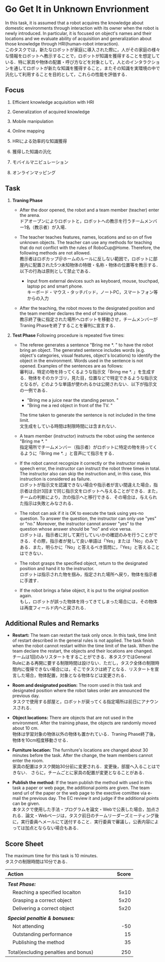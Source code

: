 

# Go Get It in Unknown Envrionment
In this task, it is assumed that a robot acquires the knowledge about domestic environments through interaction with its owner when the robot is newly introduced. In particular, it is focused on object's names and their locations and we evaluate ability of acquisition and generalization about those knowledge through HRI(human-robot interaction).   
このタスクでは，新たなロボットが家庭に導入された際に，人がその家庭の様々な情報をロボットへ教示することで，ロボットが知識を獲得することを想定している．特に家具や物体の配置・呼び方などを対象として，人とのインタラクションを通してロボットが新たな知識を獲得すること，またその知識を実環境の中で汎化して利用することを目的として，これらの性能を評価する．

## Focus
1. Efficient knowledge acquisition with HRI
2. Generalization of acquired knowledge
3. Mobile manipulation
4. Online mapping 


5. HRIによる効率的な知識獲得
6. 獲得した知識の汎化
7. モバイルマニピュレーション
8. オンラインマッピング


## Task
1. **Traning Phase** 
    * After the door opened, the robot and a team member (teacher) enter the arena.  
    ドアオープンによりロボットと，ロボットへの教示を行うチームメンバー1名（教示者）が入場．

    * The teacher teaches features, names, locations and so on of five unknown objects. The teacher can use any methods for teaching that do not conflict with the rules of RoboCup@Home. Therefore, the following methods are not allowed.  
      教示者はロボカップ＠ホームのルールに反しない範囲で，ロボットに部屋内に配置された5つ未知物体の特徴・名称・物体の位置等を教示する．以下の行為は原則として禁止である．
		
        - Input from external devices such as keyboard, mouse, touchpad, laptop pc and smart phone.  
	キーボード・マウス・タッチパッド，ノートPC，スマートフォン等からの入力

    * After the teaching, the robot moves to the designated position and the team member declares the end of training phase.  
    教示終了後に指定された場所へロボットを移動させ，チームメンバーがTraning Phaseを終了することを審判に宣言する．

3. **Test Phase**
    Following procedure is repeated five times: 
    
    * The referee generates a sentence "Bring me \*. " to have the robot bring an object. The generated sentence includes words (e.g. object's categories, visual features, object's locations) to identify the object in the environment. Words used in the sentence is not opened. Examples of the sentences are as follows:  
    審判は，特定の物を持ってくるような指示文「Bring me \*. 」を生成する．物体をそのカテゴリ，見た目，位置などで特定できるような指示文となるが，どのような単語が使われるかは公開されない．以下が指示文の一例である．

		- "Bring me a juice near the standing person. "
		- "Bring me a red object in front of the TV. "

      The time taken to generate the sentence is not included in the time limit.  
      文生成をしている時間は制限時間には含まれない．
 
	* A team member (instructor) instructs the robot using the sentence "Bring me \*. "  
	  指定場所でチームメンバー（指示者）がロボットに特定の物を持ってくるように「Bring me \*. 」と音声にて指示をする．

	* If the robot cannot recognize it correctly or the instructor makes speech error, the instructor can instruct the robot three times in total. The instructor also can skip the instruction and, in this case, this instruction is considered as failure.   
	ロボットが指示文を認識できない場合や指示者が言い間違えた場合，指示者は合計3回まで同じ指示文をロボットへ与えることができる．また，チームの判断により，次の指示へと移行できる．その場合は，与えられた指示は失敗とみなされる．

	* The robot can ask if it is OK to execute the task using yes-no question. To answer the question, the instructor can only use "yes" or "no." Moreover, the instructor cannot answer "yes" to the question whose answer should be "no" and vice versa.  
	  ロボットは，指示者に対して実行していいかの確認のみを行うことができる．その際，指示者が発して良い単語は「Yes」または「No」のみである．また，明らかに「No」と答えるべき質問に，「Yes」と答えることはできない．

	* The robot grasps the specified object, return to the designated position and hand it to the instructor.  
	ロボットは指示された物を掴み，指定された場所へ戻り，物体を指示者に手渡す．

	* If the robot brings a false object, it is put to the original position again.   
	もし，ロボットが誤った物体を持ってきてしまった場合には，その物体は再度フィールド内へと戻される．

## Additional Rules and Remarks
* **Restart:** The team can restart the task only once. In this task, time limit of restart described in the general rules is not applied. The task finish when the robot cannot restart within the time limit of the task. When the team declare the restart, the objects and their locations are changed.  
チームは1回のみリスタートをすることができる．本タスクではGeneral Ruleにある再開に要する制限時間は設けない．ただし，タスク全体の制限時間内に復帰できない場合には，そこでタスクは終了となる．リスタートを宣言した場合，物体配置，対象となる物体などは変更される．

* **Room and designated position:** The room used in this task and designated position where the robot takes order are announced the previous day.  
タスクで使用する部屋と，ロボットが戻ってくる指定場所は前日にアナウンスされる．

* **Object locations:** There are objects that are not used in the environment. After the training phase, the objects are randomly moved about 10 cm.   
物体は学習対象の物体以外の物体も置かれている．Traning Phase終了後，物体を10cm程度移動させる．

* **Furniture location:** The furniture's locations are changed about 30 minutes before the task. After the change, the team members cannot enter the room.  
家具の配置はタスク開始30分前に変更される．変更後，部屋へ入ることはできない． さらに，チームごとに家具の配置が変更となることがある．

* **Publish the method:**  If the team publish the method with used in this task a paper or web page, the additional points are given. The team send url of the paper or the web page to the exective comittee via e-mail the previous day. The EC review it and judge if the additional points can be given.  
 本タスクで使用した手法・プログラムを論文・Webで公表した場合，加点される．論文・Webページは，タスク前日のチームリーダーズミーティング後に，実行委員へメールにて送付すること．実行委員で審議し，公表内容によっては加点とならない場合もある．


## Score Sheet

The maximum time for this task is 10 minutes. 
<br>タスクの制限時間は10分である．



|Action　　　　　　　　　　　　　　　|Score　　　|
|:---------------------------------------|-:|
|||
|***Test Phase:***||
|　Reaching a specified locaiton			|5x10|
|　Grasping a correct object			|5x20|
|　Delivering a correct object			|5x20|
|||
|***Special penaltie & bonuses:***	||
|　Not attending					|-50|
|　Outstanding performance		|15|
|　Publishing the method						|35|
|||
|Total(excluding penalties and bonus)   |250|

<!--stackedit_data:
eyJoaXN0b3J5IjpbMTQ1NzExMzI3MSwtODI5NDAzMjk5XX0=
-->
